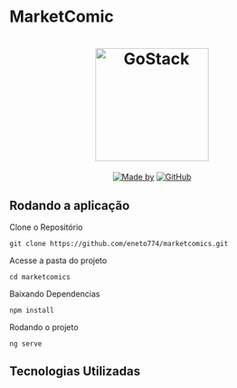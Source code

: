 # MarketComic
<h1 align="center">
	<img alt="GoStack" src="https://upload.wikimedia.org/wikipedia/commons/thumb/0/04/MarvelLogo.svg/1280px-MarvelLogo.svg.png" width="200px" />
</h1>

<p align="center">
	<a href="https://www.linkedin.com/in/ribeiro-edgar/" target="_blank" rel="noopener noreferrer"><img alt="Made by" src="https://img.shields.io/badge/made%20by-Edgar%20Ribeiro-%23FF2800"></a>
  <a href="https://github.com/eneto774/marketcomics/blob/master/README.md"><img alt="GitHub" src="https://img.shields.io/github/license/eneto774/marketcomics?color=%23FF2800"></a>
</p>

## Rodando a aplicação
Clone o Repositório

`git clone https://github.com/eneto774/marketcomics.git`

Acesse a pasta do projeto

`cd marketcomics`

Baixando Dependencias

`npm install`

Rodando o projeto

`ng serve`

## Tecnologias Utilizadas


